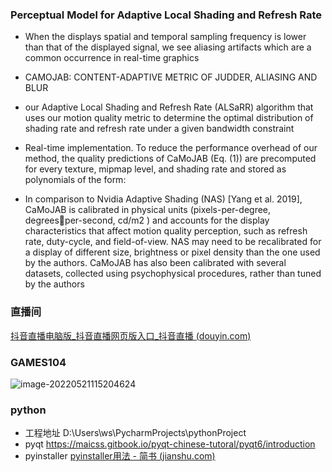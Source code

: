### Perceptual Model for Adaptive Local Shading and Refresh Rate

* When the displays spatial and temporal sampling frequency is lower than that of the displayed signal, we see aliasing artifacts which are a common occurrence in real-time graphics

* CAMOJAB: CONTENT-ADAPTIVE METRIC OF JUDDER, ALIASING AND BLUR
*  our Adaptive Local Shading and Refresh Rate (ALSaRR) algorithm that uses our motion quality metric to determine the optimal distribution of shading rate and refresh rate under a given bandwidth constraint
* Real-time implementation. To reduce the performance overhead of our method, the quality predictions of CaMoJAB (Eq. (1)) are precomputed for every texture, mipmap level, and shading rate and stored as polynomials of the form:
* In comparison to Nvidia Adaptive Shading (NAS) [Yang et al. 2019], CaMoJAB is calibrated in physical units (pixels-per-degree, degreesper-second, cd/m2 ) and accounts for the display characteristics that affect motion quality perception, such as refresh rate, duty-cycle, and field-of-view. NAS may need to be recalibrated for a display of different size, brightness or pixel density than the one used by the authors. CaMoJAB has also been calibrated with several datasets, collected using psychophysical procedures, rather than tuned by the authors



### 直播间

[抖音直播电脑版_抖音直播网页版入口_抖音直播 (douyin.com)](https://live.douyin.com/590201259059)



### GAMES104

![image-20220521115204624](C:\Users\ws\AppData\Roaming\Typora\typora-user-images\image-20220521115204624.png)



### python

* 工程地址 D:\Users\ws\PycharmProjects\pythonProject
* pyqt https://maicss.gitbook.io/pyqt-chinese-tutoral/pyqt6/introduction
* pyinstaller [pyinstaller用法 - 简书 (jianshu.com)](https://www.jianshu.com/p/5ca41c87628f)
